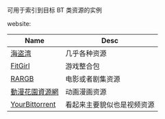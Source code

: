 
可用于索引到目标 BT 类资源的实例

website: 

| Name | Desc |
| ---- | ---- |
| [海盗湾][hdw] | 几乎各种资源 |
| [FitGirl][fitgirl] | 游戏整合包 |
| [RARGB][rargb] | 电影或者剧集资源 |
| [動漫花園資源網][dmhy] | 动画漫画资源 |
| [YourBittorrent][yourbt] | 看起来主要貌似也是视频资源 |

[hdw]: https://thepiratebay.org
[fitgirl]: https://fitgirl-repacks.site
[rargb]: https://rargb.to
[dmhy]: https://share.dmhy.org
[yourbt]: https://yourbittorrent.com
